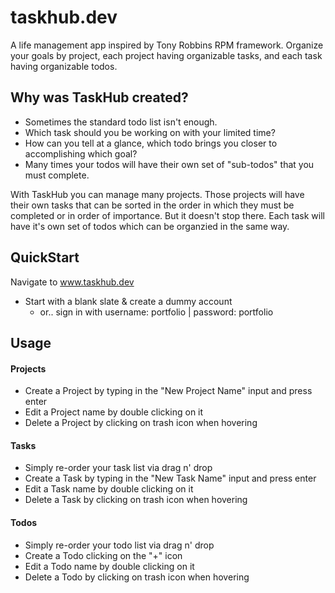 # taskhub.dev
A life management app inspired by Tony Robbins RPM framework. Organize your goals by project, each project having organizable tasks, and each task having organizable todos.

## Why was TaskHub created?
+ Sometimes the standard todo list isn't enough.
+ Which task should you be working on with your limited time?
+ How can you tell at a glance, which todo brings you closer to accomplishing which goal?
+ Many times your todos will have their own set of "sub-todos" that you must complete.

With TaskHub you can manage many projects. Those projects will have their own tasks that can be sorted in the order in which they must be completed or in order of importance. But it doesn't stop there. Each task will have it's own set of todos which can be organzied in the same way.

## QuickStart
Navigate to www.taskhub.dev
+ Start with a blank slate & create a dummy account
  - or.. sign in with username: portfolio | password: portfolio

## Usage
#### Projects
+ Create a Project by typing in the "New Project Name" input and press enter
+ Edit a Project name by double clicking on it
+ Delete a Project by clicking on trash icon when hovering
#### Tasks
+ Simply re-order your task list via drag n' drop
+ Create a Task by typing in the "New Task Name" input and press enter
+ Edit a Task name by double clicking on it
+ Delete a Task by clicking on trash icon when hovering
#### Todos
+ Simply re-order your todo list via drag n' drop
+ Create a Todo clicking on the "+" icon 
+ Edit a Todo name by double clicking on it
+ Delete a Todo by clicking on trash icon when hovering
